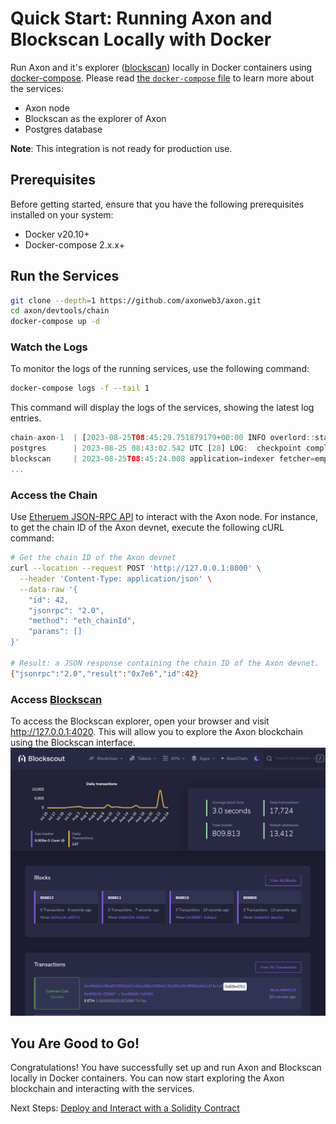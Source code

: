 # Quick Start: Running Axon and Blockscan Locally with Docker

Run Axon and it's explorer ([blockscan](https://github.com/Magickbase/blockscan)) locally in Docker containers using [docker-compose](https://github.com/docker/compose). Please read [the `docker-compose` file](./docker-compose.yml) to learn more about the services:

- Axon node
- Blockscan as the explorer of Axon
- Postgres database

**Note**: This integration is not ready for production use.

## Prerequisites
Before getting started, ensure that you have the following prerequisites installed on your system:

- Docker v20.10+
- Docker-compose 2.x.x+

## Run the Services

```bash
git clone --depth=1 https://github.com/axonweb3/axon.git
cd axon/devtools/chain
docker-compose up -d
```

### Watch the Logs
To monitor the logs of the running services, use the following command:
```bash
docker-compose logs -f --tail 1
```

This command will display the logs of the services, showing the latest log entries.
```js
chain-axon-1  | [2023-08-25T08:45:29.751879179+00:00 INFO overlord::state::process] Overlord: achieve consensus in height 254, costs 1 round 4.499679ms time
postgres      | 2023-08-25 08:43:02.542 UTC [28] LOG:  checkpoint complete: wrote 134 buffers (0.8%); 0 WAL file(s) added, 0 removed, 0 recycled; write=13.325 s, sync=0.003 s, total=13.336 s; sync files=34, longest=0.003 s, average=0.001 s; distance=966 kB, estimate=966 kB
blockscan     | 2023-08-25T08:45:24.008 application=indexer fetcher=empty_blocks_to_refetch [info] Start sanitizing of empty blocks. Batch size is 100
...
```

### Access the Chain
Use [Etheruem JSON-RPC API](https://ethereum.org/en/developers/docs/apis/json-rpc) to interact with the Axon node. For instance, to get the chain ID of the Axon devnet, execute the following cURL command:
```bash
# Get the chain ID of the Axon devnet
curl --location --request POST 'http://127.0.0.1:8000' \
  --header 'Content-Type: application/json' \
  --data-raw '{
    "id": 42,
    "jsonrpc": "2.0",
    "method": "eth_chainId",
    "params": []
}'

# Result: a JSON response containing the chain ID of the Axon devnet.
{"jsonrpc":"2.0","result":"0x7e6","id":42}
```

### Access [Blockscan](http://127.0.0.1:4020)
To access the Blockscan explorer, open your browser and visit http://127.0.0.1:4020. This will allow you to explore the Axon blockchain using the Blockscan interface.
![Blockscan](blockscan-screenshot.png)

## You Are Good to Go!
Congratulations! 
You have successfully set up and run Axon and Blockscan locally in Docker containers. You can now start exploring the Axon blockchain and interacting with the services.

Next Steps: [Deploy and Interact with a Solidity Contract](https://docs.axonweb3.io/getting-started/for-dapp-devs/deploy_solidity)
